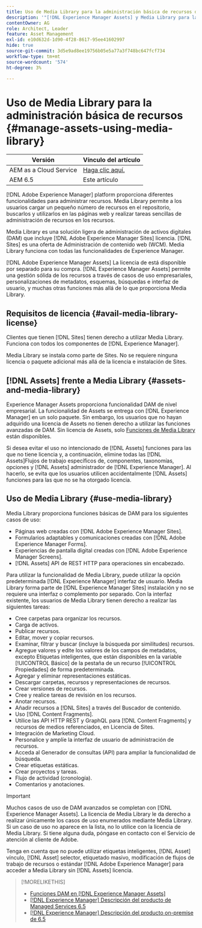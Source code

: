 ```yaml
---
title: Uso de Media Library para la administración básica de recursos digitales
description: '"[!DNL Experience Manager Assets] y Media Library para la administración de recursos".'
contentOwner: AG
role: Architect, Leader
feature: Asset Management
exl-id: e10d632d-1d90-4f28-8617-95ee41602997
hide: true
source-git-commit: 3d5e9ad8ee19756b05e5a77a3f748bc647fcf734
workflow-type: tm+mt
source-wordcount: '574'
ht-degree: 3%

---
```



# Uso de Media Library para la administración básica de recursos {#manage-assets-using-media-library}

| Versión | Vínculo del artículo |
| -------- | ---------------------------- |
| AEM as a Cloud Service | [Haga clic aquí.](https://experienceleague.adobe.com/docs/experience-manager-cloud-service/content/assets/admin/medialibrary.html?lang=en) |
| AEM 6.5 | Este artículo |

[!DNL Adobe Experience Manager] platform proporciona diferentes funcionalidades para administrar recursos. Media Library permite a los usuarios cargar un pequeño número de recursos en el repositorio, buscarlos y utilizarlos en las páginas web y realizar tareas sencillas de administración de recursos en los recursos.

Media Library es una solución ligera de administración de activos digitales (DAM) que incluye [!DNL Adobe Experience Manager Sites] licencia. [!DNL Sites] es una oferta de Administración de contenido web (WCM). Media Library funciona con todas las funcionalidades de Experience Manager.

[!DNL Adobe Experience Manager Assets] La licencia de está disponible por separado para su compra. [!DNL Experience Manager Assets] permite una gestión sólida de los recursos a través de casos de uso empresariales, personalizaciones de metadatos, esquemas, búsquedas e interfaz de usuario, y muchas otras funciones más allá de lo que proporciona Media Library.

## Requisitos de licencia {#avail-media-library-license}

Clientes que tienen [!DNL Sites] tienen derecho a utilizar Media Library. Funciona con todos los componentes de [!DNL Experience Manager].

Media Library se instala como parte de Sites. No se requiere ninguna licencia o paquete adicional más allá de la licencia e instalación de Sites.

## [!DNL Assets] frente a Media Library {#assets-and-media-library}

Experience Manager Assets proporciona funcionalidad DAM de nivel empresarial. La funcionalidad de Assets se entrega con [!DNL Experience Manager] en un solo paquete. Sin embargo, los usuarios que no hayan adquirido una licencia de Assets no tienen derecho a utilizar las funciones avanzadas de DAM. Sin licencia de Assets, solo [Funciones de Media Library](#use-media-library) están disponibles.

Si desea evitar el uso no intencionado de [!DNL Assets] funciones para las que no tiene licencia y, a continuación, elimine todas las [!DNL Assets]Flujos de trabajo específicos de, componentes, taxonomías, opciones y [!DNL Assets] administrador de [!DNL Experience Manager]. Al hacerlo, se evita que los usuarios utilicen accidentalmente [!DNL Assets] funciones para las que no se ha otorgado licencia.

## Uso de Media Library {#use-media-library}

Media Library proporciona funciones básicas de DAM para los siguientes casos de uso:

* Páginas web creadas con [!DNL Adobe Experience Manager Sites].
* Formularios adaptables y comunicaciones creadas con [!DNL Adobe Experience Manager Forms].
* Experiencias de pantalla digital creadas con [!DNL Adobe Experience Manager Screens].
* [!DNL Assets] API de REST HTTP para operaciones sin encabezado.

<!--
 TBD: Remove this after confirmation. May need to merge this list with the list provided by PMs.
* Static renditions

-->

Para utilizar la funcionalidad de Media Library, puede utilizar la opción predeterminada [!DNL Experience Manager] interfaz de usuario. Media Library forma parte de [!DNL Experience Manager Sites] instalación y no se requiere una interfaz o complemento por separado. Con la interfaz existente, los usuarios de Media Library tienen derecho a realizar las siguientes tareas:

* Cree carpetas para organizar los recursos.
* Carga de activos.
* Publicar recursos.
* Editar, mover y copiar recursos.
* Examinar, filtrar y buscar (incluye la búsqueda por similitudes) recursos.
* Agregue valores y edite los valores de los campos de metadatos, excepto Etiquetas inteligentes, que están disponibles en la variable [!UICONTROL Básico] de la pestaña de un recurso [!UICONTROL Propiedades] de forma predeterminada.
* Agregar y eliminar representaciones estáticas.
* Descargar carpetas, recursos y representaciones de recursos.
* Crear versiones de recursos.
* Cree y realice tareas de revisión en los recursos.
* Anotar recursos.
* Añadir recursos a [!DNL Sites] a través del Buscador de contenido.
* Uso [!DNL Content Fragments].
* Utilice las API HTTP REST y GraphQL para [!DNL Content Fragments] y recursos de medios referenciados, en Licencia de Sites.
* Integración de Marketing Cloud.
* Personalice y amplíe la interfaz de usuario de administración de recursos.
* Acceda al Generador de consultas (API) para ampliar la funcionalidad de búsqueda.
* Crear etiquetas estáticas.
* Crear proyectos y tareas.
* Flujo de actividad (cronología).
* Comentarios y anotaciones.

<!-- TBD: Define exactly which basic Assets workflow are available for use with Media Library?

As per PM, we must avoid stating such a list, as we don't have a list that makes sense in Cloud Service.
-->

>[!IMPORTANT]
>
>Muchos casos de uso de DAM avanzados se completan con [!DNL Experience Manager Assets]. La licencia de Media Library le da derecho a realizar únicamente los casos de uso enumerados mediante Media Library. Si un caso de uso no aparece en la lista, no lo utilice con la licencia de Media Library. Si tiene alguna duda, póngase en contacto con el Servicio de atención al cliente de Adobe.

Tenga en cuenta que no puede utilizar etiquetas inteligentes, [!DNL Asset] vínculo, [!DNL Asset] selector, etiquetado masivo, modificación de flujos de trabajo de recursos o estándar [!DNL Adobe Experience Manager] para acceder a Media Library sin [!DNL Assets] licencia.

<!-- TBD: Add a CTA - how to contact Adobe for queries. -->

>[!MORELIKETHIS]
>
>* [Funciones DAM en [!DNL Experience Manager Assets]](https://experienceleague.adobe.com/docs/experience-manager-65/assets/home.html)
>* [[!DNL Experience Manager] Descripción del producto de Managed Services 6.5](https://helpx.adobe.com/es/legal/product-descriptions/adobe-experience-manager-managed-services.html)
>* [[!DNL Experience Manager] Descripción del producto on-premise de 6.5](https://helpx.adobe.com/es/legal/product-descriptions/adobe-experience-manager-on-premise.html)

